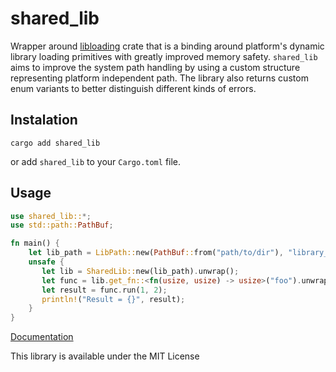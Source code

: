 # shared_lib

Wrapper around [libloading](https://github.com/nagisa/rust_libloading) crate that is a binding around platform's dynamic library loading primitives with greatly improved memory safety.
`shared_lib` aims to improve the system path handling by using a custom structure representing platform independent path.
The library also returns custom enum variants to better distinguish different kinds of errors.

## Instalation

```
cargo add shared_lib
```
or add `shared_lib` to your `Cargo.toml` file.

## Usage

```rust
use shared_lib::*;
use std::path::PathBuf;

fn main() {
    let lib_path = LibPath::new(PathBuf::from("path/to/dir"), "library_name_no_ext".into());
    unsafe {
       let lib = SharedLib::new(lib_path).unwrap();
       let func = lib.get_fn::<fn(usize, usize) -> usize>("foo").unwrap();
       let result = func.run(1, 2);
       println!("Result = {}", result);
    }
}
```

[Documentation](https://docs.rs/shared_lib/latest/shared_lib/)

This library is available under the MIT License
